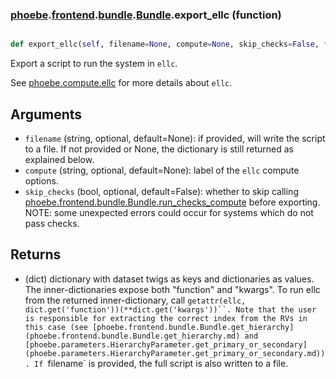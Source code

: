 ### [phoebe](phoebe.md).[frontend](phoebe.frontend.md).[bundle](phoebe.frontend.bundle.md).[Bundle](phoebe.frontend.bundle.Bundle.md).export_ellc (function)


```py

def export_ellc(self, filename=None, compute=None, skip_checks=False, **kwargs)

```



Export a script to run the system in `ellc`.

See [phoebe.compute.ellc](phoebe.compute.ellc.md) for more details about `ellc`.

Arguments
------------
* `filename` (string, optional, default=None): if provided, will write
    the script to a file.  If not provided or None, the dictionary is
    still returned as explained below.
* `compute` (string, optional, default=None): label of the `ellc` compute
    options.
* `skip_checks` (bool, optional, default=False): whether to skip calling
    [phoebe.frontend.bundle.Bundle.run_checks_compute](phoebe.frontend.bundle.Bundle.run_checks_compute.md) before exporting.
    NOTE: some unexpected errors could occur for systems which do not
    pass checks.

Returns
-----------
* (dict) dictionary with dataset twigs as keys and dictionaries as values.
    The inner-dictionaries expose both "function" and "kwargs".  To run
    ellc from the returned inner-dictionary, call
    `getattr(ellc, dict.get('function'))(**dict.get('kwargs'))``.
    Note that the user is responsible for extracting the correct index
    from the RVs in this case (see [phoebe.frontend.bundle.Bundle.get_hierarchy](phoebe.frontend.bundle.Bundle.get_hierarchy.md)
    and [phoebe.parameters.HierarchyParameter.get_primary_or_secondary](phoebe.parameters.HierarchyParameter.get_primary_or_secondary.md)).
    If `filename` is provided, the full script is also written to a file.


